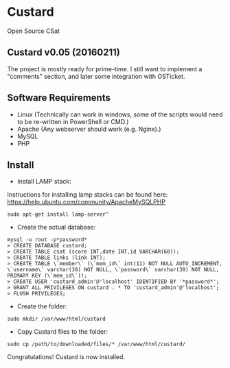 # Custard
Open Source CSat

Custard v0.05 (20160211)
------------------------
The project is mostly ready for prime-time. I still want to implement a "comments" section, and later some integration with OSTicket.

Software Requirements
---------------------
 - Linux (Technically can work in windows, some of the scripts would need to be re-written in PowerShell or CMD.)
 - Apache (Any webserver should work (e.g. Nginx).)
 - MySQL
 - PHP

Install
-------

 - Install LAMP stack:

Instructions for installing lamp stacks can be found here: https://help.ubuntu.com/community/ApacheMySQLPHP

```
sudo apt-get install lamp-server^
```

 - Create the actual database:
```
mysql -u root -p*password*
> CREATE DATABASE custard;
> CREATE TABLE csat (score INT,date INT,id VARCHAR(60));
> CREATE TABLE links (link INT);
> CREATE TABLE \`member\` (\`mem_id\` int(11) NOT NULL AUTO_INCREMENT, \`username\` varchar(30) NOT NULL, \`password\` varchar(30) NOT NULL, PRIMARY KEY (\`mem_id\`));
> CREATE USER 'custard_admin'@'localhost' IDENTIFIED BY '*password*';
> GRANT ALL PRIVILEGES ON custard . * TO 'custard_admin'@'localhost';
> FLUSH PRIVILEGES;
```

 - Create the folder:
```
sudo mkdir /var/www/html/custard
```

 - Copy Custard files to the folder:

```
sudo cp /path/to/downloaded/files/* /var/www/html/custard/
```

Congratulations! Custard is now installed.


